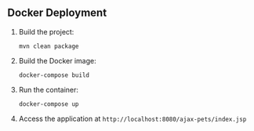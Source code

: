 ## Docker Deployment

1. Build the project:
   ```
   mvn clean package
   ```

2. Build the Docker image:
   ```
   docker-compose build
   ```

3. Run the container:
   ```
   docker-compose up
   ```

4. Access the application at `http://localhost:8080/ajax-pets/index.jsp`

